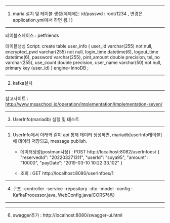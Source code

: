 ---------------------------------------------------
1. maria 설치 및 테이블 생성(예제에는 id/passwd : root/1234 , 변경은 application.yml에서 하면 됨.! )
---------------------------------------------------
테이블스페이스 : petfriends

테이블생성 Script: create table user_info (
       user_id varchar(255) not null,
        encrypted_pwd varchar(255) not null,
        login_time datetime(6),
        logout_time datetime(6),
        password varchar(255),
        pint_amount double precision,
        tel_no varchar(255),
        use_count double precision,
        user_name varchar(50) not null,
        primary key (user_id)
    ) engine=InnoDB
;


---------------------------------------------------
2. kafka설치
---------------------------------------------------
참고사이트 : http://www.msaschool.io/operation/implementation/implementation-seven/

--------------------------------------------------
3. UserInfo(mariadb) 실행 및 테스트
--------------------------------------------------
1) UserInfo에서 아래와 같이 api 통해 데이터 생성하면, mariadb[userInfo테이블]에 데이터 저장되고, message publish.
    - 데이터생성(postman사용) : POST http://localhost:8082/userInfoes/
                              { "reservedId": "202203271311", "userId": "soya95", "amount": "10000", "payDate": "2019-03-10 10:22:33.102" }

    - 조회 : GET http://localhost:8080/userInfoes/1

--------------------------------------------------
4. 구조
   -controller
   -service
   -repository
   -dto
   -model
   -config : KafkaProcessor.java, WebConfig.java(CORS적용)
--------------------------------------------------

--------------------------------------------------

6. swagger추가 : http://localhost:8080/swagger-ui.html

